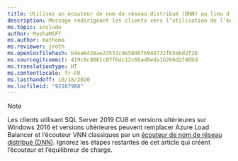 ```yaml
---
title: Utilisez un écouteur de nom de réseau distribué (DNN) au lieu d’un écouteur VNN pour les groupes de disponibilité sur les machines virtuelles SQL Server.
description: Message redirigeant les clients vers l’utilisation de l’écouteur DNN à la place de l’écouteur VNN.
ms.topic: include
author: MashaMSFT
ms.author: mathoma
ms.reviewer: jroth
ms.openlocfilehash: b4ea8428ae23537cde584bf6944732f65ebd2f26
ms.sourcegitcommit: 419c8c8061c0ff6dc12c66ad6eda1b266d2f40bd
ms.translationtype: HT
ms.contentlocale: fr-FR
ms.lasthandoff: 10/18/2020
ms.locfileid: "92167988"
---
```

> [!NOTE]
> Les clients utilisant SQL Server 2019 CU8 et versions ultérieures sur Windows 2016 et versions ultérieures peuvent remplacer Azure Load Balancer et l’écouteur VNN classiques par un [écouteur de nom de réseau distribué (DNN)](../virtual-machines/windows/availability-group-distributed-network-name-dnn-listener-configure.md). Ignorez les étapes restantes de cet article qui créent l’écouteur et l’équilibreur de charge.
